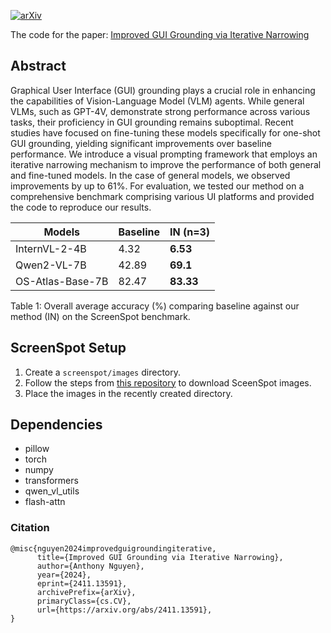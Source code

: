 [![arXiv](https://img.shields.io/badge/arXiv-2411.13591-b31b1b.svg)](https://arxiv.org/abs/2411.13591)

The code for the paper: [Improved GUI Grounding via Iterative Narrowing](https://arxiv.org/abs/2411.13591)

## Abstract

Graphical User Interface (GUI) grounding plays a crucial role in enhancing the capabilities of Vision-Language Model (VLM) agents. While general VLMs, such as GPT-4V, demonstrate strong performance across various tasks, their proficiency in GUI grounding remains suboptimal. Recent studies have focused on fine-tuning these models specifically for one-shot GUI grounding, yielding significant improvements over baseline performance. We introduce a visual prompting framework that employs an iterative narrowing mechanism to improve the performance of both general and fine-tuned models. In the case of general models, we observed improvements by up to 61%. For evaluation, we tested our method on a comprehensive benchmark comprising various UI platforms and provided the code to reproduce our results.


| Models              | Baseline | IN (n=3)    |
|---------------------|----------|-------|
| InternVL-2-4B       | 4.32     | **6.53**  |
| Qwen2-VL-7B         | 42.89    | **69.1**  |
| OS-Atlas-Base-7B    | 82.47    | **83.33** |

Table 1: Overall average accuracy (%) comparing baseline against our method (IN) on the ScreenSpot
benchmark.

## ScreenSpot Setup

1. Create a `screenspot/images` directory.
2. Follow the steps from [this repository](https://github.com/njucckevin/SeeClick) to download SceenSpot images.
3. Place the images in the recently created directory.

## Dependencies

- pillow
- torch
- numpy
- transformers
- qwen_vl_utils
- flash-attn

### Citation
```
@misc{nguyen2024improvedguigroundingiterative,
      title={Improved GUI Grounding via Iterative Narrowing}, 
      author={Anthony Nguyen},
      year={2024},
      eprint={2411.13591},
      archivePrefix={arXiv},
      primaryClass={cs.CV},
      url={https://arxiv.org/abs/2411.13591}, 
}
```
